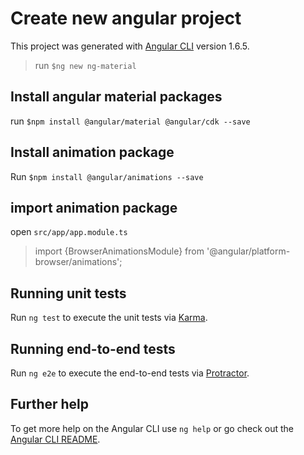# Create new angular project

This project was generated with [Angular CLI](https://github.com/angular/angular-cli) version 1.6.5.
> run `$ng new ng-material`

## Install angular material packages

run `$npm install @angular/material @angular/cdk --save`

## Install animation package

Run `$npm install @angular/animations --save` 

## import animation package

open `src/app/app.module.ts` 
> import {BrowserAnimationsModule} from '@angular/platform-browser/animations';

## Running unit tests

Run `ng test` to execute the unit tests via [Karma](https://karma-runner.github.io).

## Running end-to-end tests

Run `ng e2e` to execute the end-to-end tests via [Protractor](http://www.protractortest.org/).

## Further help

To get more help on the Angular CLI use `ng help` or go check out the [Angular CLI README](https://github.com/angular/angular-cli/blob/master/README.md).
